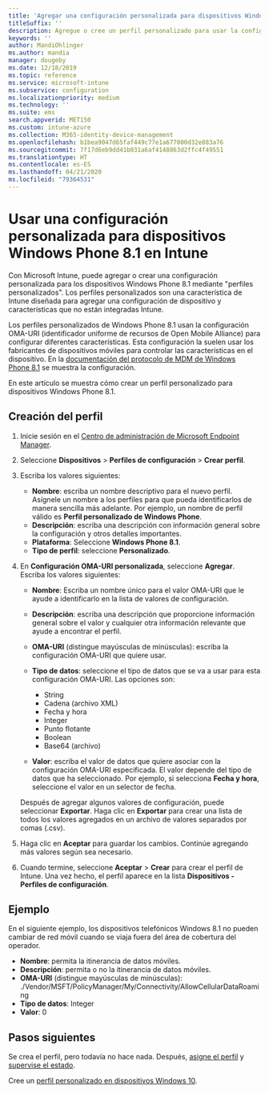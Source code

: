 ```yaml
---
title: 'Agregar una configuración personalizada para dispositivos Windows Phone 8.1 en Microsoft Intune: Azure | Microsoft Docs'
titleSuffix: ''
description: Agregue o cree un perfil personalizado para usar la configuración OMA-URI para dispositivos con Windows Phone 8.1 en Microsoft Intune.
keywords: ''
author: MandiOhlinger
ms.author: mandia
manager: dougeby
ms.date: 12/18/2019
ms.topic: reference
ms.service: microsoft-intune
ms.subservice: configuration
ms.localizationpriority: medium
ms.technology: ''
ms.suite: ems
search.appverid: MET150
ms.custom: intune-azure
ms.collection: M365-identity-device-management
ms.openlocfilehash: b1bea9047d65faf449c77e1a677000d32e883a76
ms.sourcegitcommit: 7f17d6eb9dd41b031a6af4148863d2ffc4f49551
ms.translationtype: HT
ms.contentlocale: es-ES
ms.lasthandoff: 04/21/2020
ms.locfileid: "79364531"
---
```

# <a name="use-custom-settings-for-windows-phone-81-devices-in-intune"></a>Usar una configuración personalizada para dispositivos Windows Phone 8.1 en Intune

Con Microsoft Intune, puede agregar o crear una configuración personalizada para los dispositivos Windows Phone 8.1 mediante "perfiles personalizados". Los perfiles personalizados son una característica de Intune diseñada para agregar una configuración de dispositivo y características que no están integradas Intune.

Los perfiles personalizados de Windows Phone 8.1 usan la configuración OMA-URI (identificador uniforme de recursos de Open Mobile Alliance) para configurar diferentes características. Esta configuración la suelen usar los fabricantes de dispositivos móviles para controlar las características en el dispositivo. En la [documentación del protocolo de MDM de Windows Phone 8.1](https://docs.microsoft.com/previous-versions/windows/it-pro/windows-phone/dn499787(v=technet.10)) se muestra la configuración.

En este artículo se muestra cómo crear un perfil personalizado para dispositivos Windows Phone 8.1. 

## <a name="create-the-profile"></a>Creación del perfil

1. Inicie sesión en el [Centro de administración de Microsoft Endpoint Manager](https://go.microsoft.com/fwlink/?linkid=2109431).
2. Seleccione **Dispositivos** > **Perfiles de configuración** > **Crear perfil**.
3. Escriba los valores siguientes:

    - **Nombre**: escriba un nombre descriptivo para el nuevo perfil. Asígnele un nombre a los perfiles para que pueda identificarlos de manera sencilla más adelante. Por ejemplo, un nombre de perfil válido es **Perfil personalizado de Windows Phone**.
    - **Descripción**: escriba una descripción con información general sobre la configuración y otros detalles importantes.
    - **Plataforma**: Seleccione **Windows Phone 8.1**.
    - **Tipo de perfil**: seleccione **Personalizado**.

4. En **Configuración OMA-URI personalizada**, seleccione **Agregar**. Escriba los valores siguientes:

    - **Nombre**: Escriba un nombre único para el valor OMA-URI que le ayude a identificarlo en la lista de valores de configuración.
    - **Descripción**: escriba una descripción que proporcione información general sobre el valor y cualquier otra información relevante que ayude a encontrar el perfil.
    - **OMA-URI** (distingue mayúsculas de minúsculas): escriba la configuración OMA-URI que quiere usar.
    - **Tipo de datos**: seleccione el tipo de datos que se va a usar para esta configuración OMA-URI. Las opciones son:

        - String
        - Cadena (archivo XML)
        - Fecha y hora
        - Integer
        - Punto flotante
        - Boolean
        - Base64 (archivo)

    - **Valor**: escriba el valor de datos que quiere asociar con la configuración OMA-URI especificada. El valor depende del tipo de datos que ha seleccionado. Por ejemplo, si selecciona **Fecha y hora**, seleccione el valor en un selector de fecha.

    Después de agregar algunos valores de configuración, puede seleccionar **Exportar**. Haga clic en **Exportar** para crear una lista de todos los valores agregados en un archivo de valores separados por comas (.csv).

5. Haga clic en **Aceptar** para guardar los cambios. Continúe agregando más valores según sea necesario.
6. Cuando termine, seleccione **Aceptar** > **Crear** para crear el perfil de Intune. Una vez hecho, el perfil aparece en la lista **Dispositivos - Perfiles de configuración**.

## <a name="example"></a>Ejemplo

En el siguiente ejemplo, los dispositivos telefónicos Windows 8.1 no pueden cambiar de red móvil cuando se viaja fuera del área de cobertura del operador.

- **Nombre**: permita la itinerancia de datos móviles.
- **Descripción**: permita o no la itinerancia de datos móviles.
- **OMA-URI** (distingue mayúsculas de minúsculas): ./Vendor/MSFT/PolicyManager/My/Connectivity/AllowCellularDataRoaming
- **Tipo de datos**: Integer
- **Valor**: 0

## <a name="next-steps"></a>Pasos siguientes

Se crea el perfil, pero todavía no hace nada. Después, [asigne el perfil](device-profile-assign.md) y [supervise el estado](device-profile-monitor.md).

Cree un [perfil personalizado en dispositivos Windows 10](custom-settings-windows-10.md).
